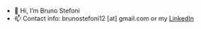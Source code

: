 - 👋 Hi, I’m Bruno Stefoni
- 📫 Contact info: brunostefoni12 [at] gmail.com or my [LinkedIn](https://www.linkedin.com/in/bruno-stefoni-escudero/)
